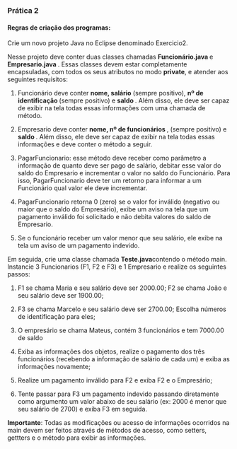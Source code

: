 ### Prática 2

#### Regras de criação dos programas:

Crie um novo projeto Java no Eclipse denominado Exercicio2.

Nesse projeto deve conter duas classes chamadas <strong>Funcionário.java </strong> e <strong>Empresario.java </strong>. Essas classes devem estar completamente encapsuladas, com todos os seus atributos no modo <strong>private</strong>, e atender aos seguintes requisitos:

1. Funcionário deve conter <strong> nome, salário</strong> (sempre positivo), <strong> nº de identificação </strong> (sempre positivo) e <strong> saldo </strong>. Além disso, ele deve ser capaz de exibir na tela todas essas informações com uma chamada de método.

2. Empresario deve conter <strong> nome, nº de funcionários </strong>, (sempre positivo) e <strong> saldo </strong>. Além disso, ele deve ser capaz de exibir na tela todas essas informações e deve conter o método a seguir.

3. PagarFuncionario: esse método deve receber como parâmetro a informação de quanto deve ser pago de salário, debitar esse valor do saldo do Empresario e incrementar o valor no saldo do Funcionário. Para isso, PagarFuncionario deve ter um retorno para informar a um Funcionário qual valor ele deve incrementar.

4. PagarFuncionario retorna 0 (zero) se o valor for inválido (negativo ou maior que o saldo do Empresário), exibe um aviso na tela que um pagamento inválido foi solicitado e não debita valores do saldo de Empresario.

5. Se o funcionário receber um valor menor que seu salário, ele exibe na tela um aviso de um pagamento indevido.

Em seguida, crie uma classe chamada <strong>Teste.java</strong>contendo o método main. Instancie 3 Funcionarios (F1, F2 e F3) e 1 Empresario e realize os seguintes passos:

1. F1 se chama Maria e seu salário deve ser 2000.00; F2 se chama João e seu salário deve ser 1900.00;

2. F3 se chama Marcelo e seu salário deve ser 2700.00; Escolha números de identificação para eles;

3. O empresário se chama Mateus, contém 3 funcionários e tem 7000.00 de saldo

4. Exiba as informações dos objetos, realize o pagamento dos três funcionários (recebendo a informação de salário de cada um) e exiba as informações novamente;

5. Realize um pagamento inválido para F2 e exiba F2 e o Empresário;

6. Tente passar para F3 um pagamento indevido passando diretamente como argumento um valor abaixo de seu salário (ex: 2000 é menor que seu salário de 2700) e exiba F3 em seguida.

<strong>Importante</strong>: Todas as modificações ou acesso de informações ocorridos na main devem ser feitos através de métodos de acesso, como setters, gettters e o método para exibir as informações.

